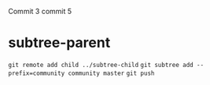 Commit 3
commit 5

# subtree-parent
`git remote add child ../subtree-child` 
`git subtree add --prefix=community community master`
`git push`


